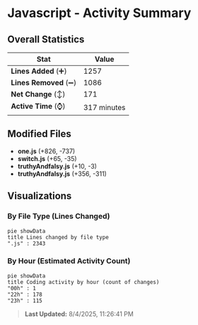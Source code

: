 # Javascript - Activity Summary 

## Overall Statistics

| Stat                   | Value                                                             |
| ---------------------- | ----------------------------------------------------------------- |
| **Lines Added** (➕)   | 1257                                          |
| **Lines Removed** (➖) | 1086                                        |
| **Net Change** (↕)    | 171                |
| **Active Time** (⌚)   | 317 minutes |


## Modified Files
- **one.js** (+826, -737)
- **switch.js** (+65, -35)
- **truthyAndfalsy.js** (+10, -3)
- **truthyAndfalsy.js** (+356, -311)

## Visualizations

### By File Type (Lines Changed)

```mermaid
pie showData
title Lines changed by file type
".js" : 2343
```

### By Hour (Estimated Activity Count)

```mermaid
pie showData
title Coding activity by hour (count of changes)
"00h" : 1
"22h" : 178
"23h" : 115
```


> **Last Updated:** 8/4/2025, 11:26:41 PM